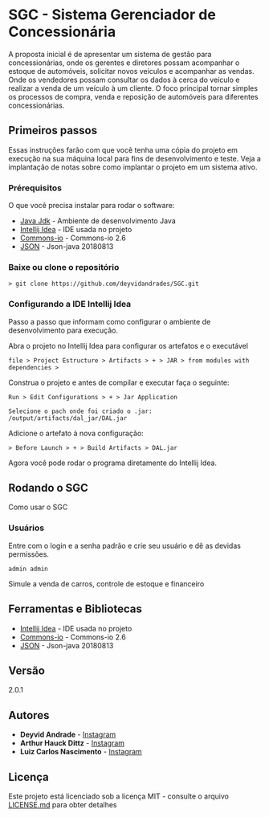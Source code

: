 
# SGC - Sistema Gerenciador de Concessionária

A proposta inicial é de apresentar um sistema de gestão para concessionárias, onde os gerentes e diretores possam acompanhar o estoque de automóveis, solicitar novos veículos e acompanhar as vendas. Onde os vendedores possam consultar os dados à cerca do veículo e realizar a venda de um veículo à um cliente. O foco principal tornar simples os processos de compra, venda e reposição de automóveis para diferentes concessionárias.

## Primeiros passos

Essas instruções farão com que você tenha uma cópia do projeto em execução na sua máquina local para fins de desenvolvimento e teste. Veja a implantação de notas sobre como implantar o projeto em um sistema ativo.

### Prérequisitos

O que você precisa instalar para rodar o software:
* [Java Jdk](https://www.oracle.com/technetwork/pt/java/javase/downloads/jdk8-downloads-2133151.html) - Ambiente de desenvolvimento Java
* [Intellij Idea](https://www.jetbrains.com/idea/download/) - IDE usada no projeto
* [Commons-io](https://commons.apache.org/proper/commons-io/download_io.cgi) - Commons-io 2.6
* [JSON](https://github.com/stleary/JSON-java) - Json-java 20180813




### Baixe ou clone o repositório
```
> git clone https://github.com/deyvidandrades/SGC.git
```

### Configurando a IDE Intellij Idea

Passo a passo que informam como configurar o ambiente de desenvolvimento para execução.


Abra o projeto no Intellij Idea para configurar os artefatos e o executável

```
file > Project Estructure > Artifacts > + > JAR > from modules with dependencies >
```
Construa o projeto e antes de compilar e executar faça o seguinte:
```
Run > Edit Configurations > + > Jar Application

Selecione o pach onde foi criado o .jar:
/output/artifacts/dal_jar/DAL.jar
```
Adicione o artefato à nova configuração:
```
> Before Launch > + > Build Artifacts > DAL.jar
```

Agora você pode rodar o programa diretamente do Intellij Idea.

## Rodando o SGC

Como usar o SGC

### Usuários

Entre com o login e a senha padrão e crie seu usuário e dê as devidas permissões.

```
admin admin
```
Simule a venda de carros, controle de estoque e financeiro

## Ferramentas e Bibliotecas

* [Intellij Idea](https://www.jetbrains.com/idea/download/) - IDE usada no projeto
* [Commons-io](https://commons.apache.org/proper/commons-io/download_io.cgi) - Commons-io 2.6
* [JSON](https://github.com/stleary/JSON-java) - Json-java 20180813

## Versão

2.0.1

## Autores

* **Deyvid Andrade** - [Instagram](https://instagram.com/deyvidandrades)
 * **Arthur Hauck Dittz** - [Instagram](https://instagram.com/arthurhd)
 * **Luiz Carlos Nascimento** - [Instagram](https://instagram.com/luizcnfilho)

## Licença
Este projeto está licenciado sob a licença MIT - consulte o arquivo [LICENSE.md](LICENSE.md) para obter detalhes
